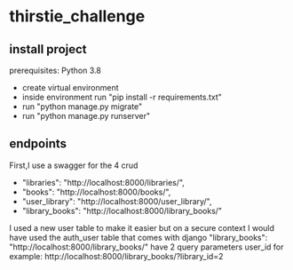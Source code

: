 # thirstie_challenge
## install project
prerequisites: Python 3.8
* create virtual environment
* inside environment run "pip install -r requirements.txt"
* run "python manage.py migrate"
* run "python manage.py runserver"
## endpoints
First,I use a swagger for the 4 crud 
*    "libraries": "http://localhost:8000/libraries/",
*    "books": "http://localhost:8000/books/",
*    "user_library": "http://localhost:8000/user_library/",
*    "library_books": "http://localhost:8000/library_books/"  

I used a new user table to make it easier but on a secure context I would have used  the auth_user table that comes with django 
"library_books": "http://localhost:8000/library_books/"  have 2 query parameters user_id 
for example: http://localhost:8000/library_books/?library_id=2
